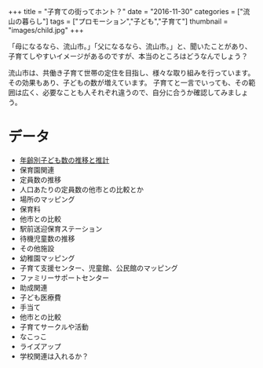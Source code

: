 +++
title = "子育ての街ってホント？"
date = "2016-11-30"
categories = ["流山の暮らし"]
tags = ["プロモーション","子ども","子育て"]
thumbnail = "images/child.jpg"
+++

「母になるなら、流山市。」「父になるなら、流山市。」と、聞いたことがあり、子育てしやすいイメージがあるのですが、本当のところはどうなんでしょう？

流山市は、共働き子育て世帯の定住を目指し、様々な取り組みを行っています。その効果もあり、子どもの数が増えています。
子育てと一言でいっても、その範囲は広く、必要なことも人それぞれ違うので、自分に合うか確認してみましょう。

# データ

- [年齢別子ども数の推移と推計](http://www.city.nagareyama.chiba.jp/information/76/406/016269.html)
- 保育園関連
- 定員数の推移
- 人口あたりの定員数の他市との比較とか
- 場所のマッピング
- 保育料
- 他市との比較
- 駅前送迎保育ステーション
- 待機児童数の推移
- その他施設
- 幼稚園マッピング
- 子育て支援センター、児童館、公民館のマッピング
- ファミリーサポートセンター
- 助成関連
- 子ども医療費
- 手当て
- 他市との比較
- 子育てサークルや活動
- なこっこ
- ライズアップ
- 学校関連は入れるか？
